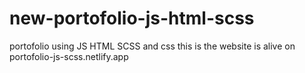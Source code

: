 # new-portofolio-js-html-scss
portofolio using JS HTML SCSS and css
this is the website is alive on
portofolio-js-scss.netlify.app
